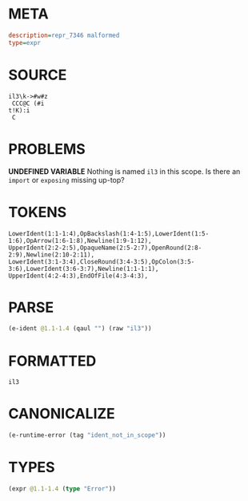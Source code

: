 # META
~~~ini
description=repr_7346 malformed
type=expr
~~~
# SOURCE
~~~roc
il3\k->#w#z
 CCC@C (#i
t!K):i
 C
~~~
# PROBLEMS
**UNDEFINED VARIABLE**
Nothing is named `il3` in this scope.
Is there an `import` or `exposing` missing up-top?

# TOKENS
~~~zig
LowerIdent(1:1-1:4),OpBackslash(1:4-1:5),LowerIdent(1:5-1:6),OpArrow(1:6-1:8),Newline(1:9-1:12),
UpperIdent(2:2-2:5),OpaqueName(2:5-2:7),OpenRound(2:8-2:9),Newline(2:10-2:11),
LowerIdent(3:1-3:4),CloseRound(3:4-3:5),OpColon(3:5-3:6),LowerIdent(3:6-3:7),Newline(1:1-1:1),
UpperIdent(4:2-4:3),EndOfFile(4:3-4:3),
~~~
# PARSE
~~~clojure
(e-ident @1.1-1.4 (qaul "") (raw "il3"))
~~~
# FORMATTED
~~~roc
il3
~~~
# CANONICALIZE
~~~clojure
(e-runtime-error (tag "ident_not_in_scope"))
~~~
# TYPES
~~~clojure
(expr @1.1-1.4 (type "Error"))
~~~
